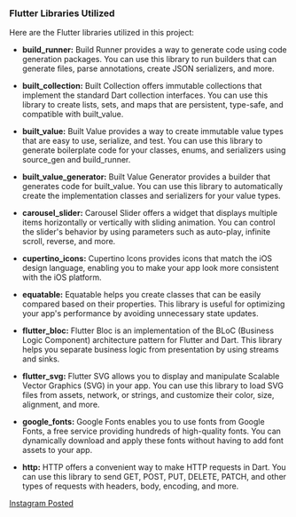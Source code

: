 ### Flutter Libraries Utilized

Here are the Flutter libraries utilized in this project:

- **build_runner:** Build Runner provides a way to generate code using code generation packages. You can use this library to run builders that can generate files, parse annotations, create JSON serializers, and more.

- **built_collection:** Built Collection offers immutable collections that implement the standard Dart collection interfaces. You can use this library to create lists, sets, and maps that are persistent, type-safe, and compatible with built_value.

- **built_value:** Built Value provides a way to create immutable value types that are easy to use, serialize, and test. You can use this library to generate boilerplate code for your classes, enums, and serializers using source_gen and build_runner.

- **built_value_generator:** Built Value Generator provides a builder that generates code for built_value. You can use this library to automatically create the implementation classes and serializers for your value types.

- **carousel_slider:** Carousel Slider offers a widget that displays multiple items horizontally or vertically with sliding animation. You can control the slider's behavior by using parameters such as auto-play, infinite scroll, reverse, and more.

- **cupertino_icons:** Cupertino Icons provides icons that match the iOS design language, enabling you to make your app look more consistent with the iOS platform.

- **equatable:** Equatable helps you create classes that can be easily compared based on their properties. This library is useful for optimizing your app's performance by avoiding unnecessary state updates.

- **flutter_bloc:** Flutter Bloc is an implementation of the BLoC (Business Logic Component) architecture pattern for Flutter and Dart. This library helps you separate business logic from presentation by using streams and sinks.

- **flutter_svg:** Flutter SVG allows you to display and manipulate Scalable Vector Graphics (SVG) in your app. You can use this library to load SVG files from assets, network, or strings, and customize their color, size, alignment, and more.

- **google_fonts:** Google Fonts enables you to use fonts from Google Fonts, a free service providing hundreds of high-quality fonts. You can dynamically download and apply these fonts without having to add font assets to your app.

- **http:** HTTP offers a convenient way to make HTTP requests in Dart. You can use this library to send GET, POST, PUT, DELETE, PATCH, and other types of requests with headers, body, encoding, and more.

[Instagram Posted](https://www.instagram.com/p/CzG8RKcyB5B/)
